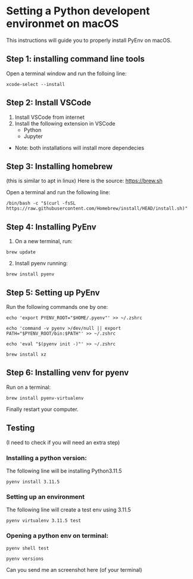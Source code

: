 # Setting a Python developent environmet on macOS

This instructions will guide you to properly install PyEnv on macOS. 

## Step 1: installing command line tools

Open a terminal window and run the folloing line:

```terminal
xcode-select --install
```

## Step 2: Install VSCode

1. Install VSCode from internet
2. Install the following extension in VSCode
    - Python
    - Jupyter
- Note: both installations will install more dependecies

## Step 3: Installing homebrew
(this is similar to apt in linux)
Here is the source: https://brew.sh

Open a terminal and run the following line:

```terminal
/bin/bash -c "$(curl -fsSL https://raw.githubusercontent.com/Homebrew/install/HEAD/install.sh)"
```

## Step 4: Installing PyEnv

1. On a new terminal, run:

```terminal
brew update
```

2. Install pyenv running:
```terminal
brew install pyenv
```

## Step 5: Setting up PyEnv

Run the following commands one by one:

```terminal
echo 'export PYENV_ROOT="$HOME/.pyenv"' >> ~/.zshrc
```
```terminal
echo 'command -v pyenv >/dev/null || export PATH="$PYENV_ROOT/bin:$PATH"' >> ~/.zshrc
```
```terminal
echo 'eval "$(pyenv init -)"' >> ~/.zshrc
```
```terminal
brew install xz
``````

## Step 6: Installing venv for pyenv

Run on a terminal:

```terminal
brew install pyenv-virtualenv
```
Finally restart your computer.

## Testing
(I need to check if you will need an extra step)

### Installing a python version:

The following line will be installing Python3.11.5

```terminal
pyenv install 3.11.5
```

### Setting up an environment

The following line will create a test env using 3.11.5

```terminal
pyenv virtualenv 3.11.5 test
```

### Opening a python env on terminal:

```terminal
pyenv shell test
```
```terminal
pyenv versions
```

Can you send me an screenshot here (of your terminal)
